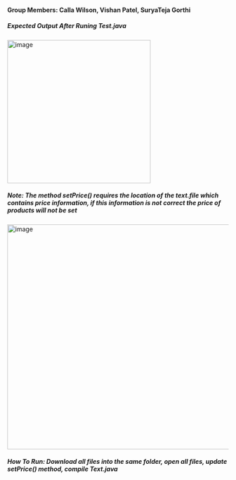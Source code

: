 #### Group Members: Calla Wilson, Vishan Patel, SuryaTeja Gorthi

##### Expected Output After Runing Test.java
<img width="326" alt="image" src="https://user-images.githubusercontent.com/94568955/194221302-9386fe85-c6a4-441a-8e3a-27afc5f22776.png">

##### Note: The method setPrice() requires the location of the text.file which contains price information, if this information is not correct the price of products will not be set
<img width="512" alt="image" src="https://user-images.githubusercontent.com/94568955/194220585-f06bf7bd-796e-4c8d-8d11-f6326c183f1c.png">

##### How To Run: Download all files into the same folder, open all files, update setPrice() method, compile Text.java
